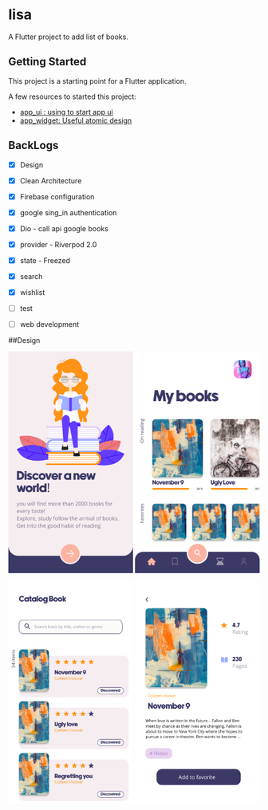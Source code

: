 # lisa

A Flutter project to add list of books.

## Getting Started

This project is a starting point for a Flutter application.

A few resources to started this project:

- [app_ui : using to start app ui](https://github.com/Olivier-plessis/app_ui-flutter)
- [app_widget: Useful atomic design ](https://github.com/Olivier-plessis/app_widget)

## BackLogs

- [x] Design
- [X] Clean Architecture
- [X] Firebase configuration
- [X] google sing_in authentication
- [X] Dio - call api google books
- [X] provider  - Riverpod 2.0
- [X] state - Freezed
- [X] search
- [X] wishlist
- [ ] test
- [ ] web development


##Design

<img src="images/splash.png" width="250"> <img src="images/home.png" width="250"> 

<img src="images/search.png" width="250"> <img src="images/result-detail-page.png" width="250"> 